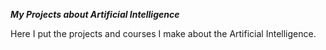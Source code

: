 ***My Projects about Artificial Intelligence***

Here I put the projects and courses I make about the Artificial Intelligence. 

